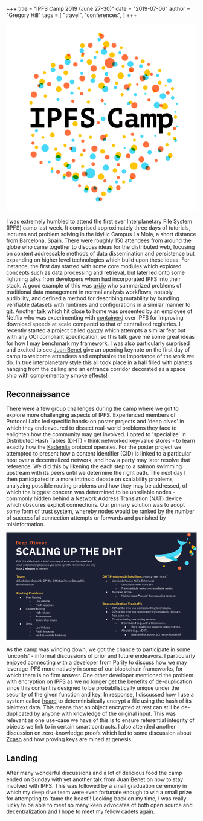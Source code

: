 +++
title = "IPFS Camp 2019 (June 27-30)"
date = "2019-07-06"
author = "Gregory Hill"
tags = [
    "travel",
    "conferences",
]
+++

![IPFS Camp](/img/ipfs_camp_logo.png)

I was extremely humbled to attend the first ever Interplanetary File System (IPFS) camp last week. 
It comprised approximately three days of tutorials, lectures and problem solving in the idyllic Campus La Mola, a short distance from Barcelona, Spain. There were roughly 150 attendees from around the globe who came together to discuss ideas for 
the distributed web, focusing on content addressable methods of data dissemination and persistence 
but expanding on higher level technologies which build upon these ideas. For instance, the first day started with some core
modules which explored concepts such as data processing and retrieval, but later led onto some lightning talks from developers
whom had incorporated IPFS into their stack. A good example of this was [qri.io](https://qri.io/) who summarized problems 
of traditional data management in normal analysis workflows, notably audibility, and defined a method for describing mutability
by bundling verifiable datasets with runtimes and configurations in a similar manner to git. Another talk which hit close to
home was presented by an employee of Netflix who was experimenting with [containerd](https://containerd.io/) over IPFS for improving download speeds at scale
compared to that of centralized registries. I recently started a project called [gantry](https://github.com/gregdhill/gantry) which attempts a similar feat but
with any OCI compliant specification, so this talk gave me some great ideas for how I may benchmark my framework. I was also particularly surprised and excited to 
see [Juan Benet](https://en.wikipedia.org/wiki/Juan_Benet_(computer_scientist)) give an opening keynote on the first day of camp to welcome attendees and emphasize
the importance of the work we do. In true interplanetary style this all took place in a hall filled with planets hanging from the ceiling and an entrance corridor
decorated as a space ship with complementary smoke effects!

## Reconnaissance

There were a few group challenges during the camp where we got to explore more challenging aspects of IPFS. Experienced members of Protocol Labs led specific hands-on 
poster projects and 'deep dives' in which they endeavoured to dissect real-world problems they face to enlighten how the community may get involved. I opted to 'specialize'
in Distributed Hash Tables (DHT) - think networked key-value stores - to learn exactly how the [Kademlia](https://en.wikipedia.org/wiki/Kademlia) protocol operates.
For the poster project we attempted to present how a content identifier (CID) is linked to a particular host over a decentralized network, and how a party may later resolve
that reference. We did this by likening the each step to a salmon swimming upstream with its peers until we determine the right path. The next day I then participated in a
more intrinsic debate on scalability problems, analyzing possible routing problems and how they may be addressed, of which the biggest concern was determined to be unreliable
nodes - commonly hidden behind a Network Address Translation (NAT) device which obscures explicit connections. Our primary solution was to adopt some form of trust system, whereby nodes would be ranked by the number of successful connection attempts or forwards and punished by misinformation. 

![Deep Dive - Scaling the DHT](/img/deep_dive.png)

As the camp was winding down, we got the chance to participate in some 'unconfs' - informal discussions of prior and future endeavors. I particularly enjoyed connecting
with a developer from [Parity](https://github.com/paritytech/) to discuss how we may leverage IPFS more natively in some of our blockchain frameworks, for which there is no
firm answer. One other developer mentioned the problem with encryption on IPFS as we no longer get the benefits of de-duplication since this content is designed to be
probabilistically unique under the security of the given function and key. In response, I discussed how I use a system called [hoard](https://github.com/monax/hoard) to deterministically encrypt a file using the hash of its plaintext data. This means that an object encrypted at rest can still be de-duplicated by anyone with knowledge of the original input. This was relevant as one use-case we have of this is to ensure referential integrity of objects we link to in certain smart contracts. I also attended another
discussion on zero-knowledge proofs which led to some discussion about [Zcash](https://z.cash/) and how proving keys are mined at genesis.

## Landing

After many wonderful discussions and a lot of delicious food the camp ended on Sunday with yet another talk from Juan Benet on how to stay involved with IPFS. This was
followed by a small graduation ceremony in which my deep dive team were even fortunate enough to win a small prize for attempting to 'tame the beast'! Looking back on
my time, I was really lucky to be able to meet so many keen advocates of both open source and decentralization and I hope to meet my fellow cadets again.